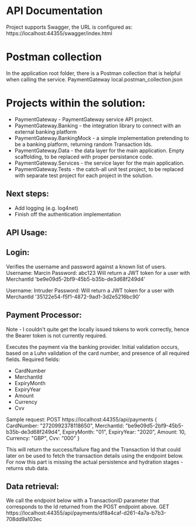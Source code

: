 # API Documentation
Project supports Swagger, the URL is configured as:
https://localhost:44355/swagger/index.html

# Postman collection
In the application root folder, there is a Postman collection that is helpful when calling the service.
PaymentGateway local.postman_collection.json

# Projects within the solution:
* PaymentGateway - PaymentGateway service API project.
* PaymentGateway.Banking - the integration library to connect with an external banking platform
* PaymentGateway.BankingMock - a simple implementation pretending to be a banking platform, returning random Transaction Ids.
* PaymentGateway.Data - the data layer for the main application. Empty scaffolding, to be replaced with proper persistance code.
* PaymentGateway.Services - the service layer for the main application.
* PaymentGateway.Tests - the catch-all unit test project, to be replaced with separate test project for each project in the solution.

## Next steps:
* Add logging (e.g. log4net)
* Finish off the authentication implementation

## API Usage:

## Login:

Verifies the username and password against a known list of users.
Username: Marcin
Password: abc123
Will return a JWT token for a user with MerchantId 'be9e09d5-2bf9-45b5-b35b-de3d68f249d4'

Username: Intruder
Password: <any>
Will return a JWT token for a user with MerchantId '35122e54-f5f1-4872-9ad1-3d2e5216bc90'

## Payment Processor:
Note - I couldn't quite get the locally issued tokens to work correctly, hence the Bearer token is not currently required.

Executes the payment via the banking provider.
Initial validation occurs, based on a Luhn validation of the card number, and presence of all required fields.
Required fields:
* CardNumber
* MerchantId
* ExpiryMonth
* ExpiryYear
* Amount
* Currency
* Cvv

Sample request:
	POST https://localhost:44355/api/payments 
	{
		CardNumber: "2720992378118650",
		MerchantId: "be9e09d5-2bf9-45b5-b35b-de3d68f249d4",
		ExpiryMonth: "01",
		ExpiryYear: "2020",
		Amount: 10,
		Currency: "GBP",
		Cvv: "000"
	}

This will return the success/failure flag and the Transaction Id that could later on be used to fetch the transaction details using the endpoint below.
For now this part is missing the actual persistence and hydration stages - returns stub data.

## Data retrieval:

We call the endpoint below with a TransactionID parameter that corresponds to the Id returned from the POST endpoint above.
GET https://localhost:44355/api/payments/df8a4caf-d261-4a7a-b7b3-708dd9a103ec

